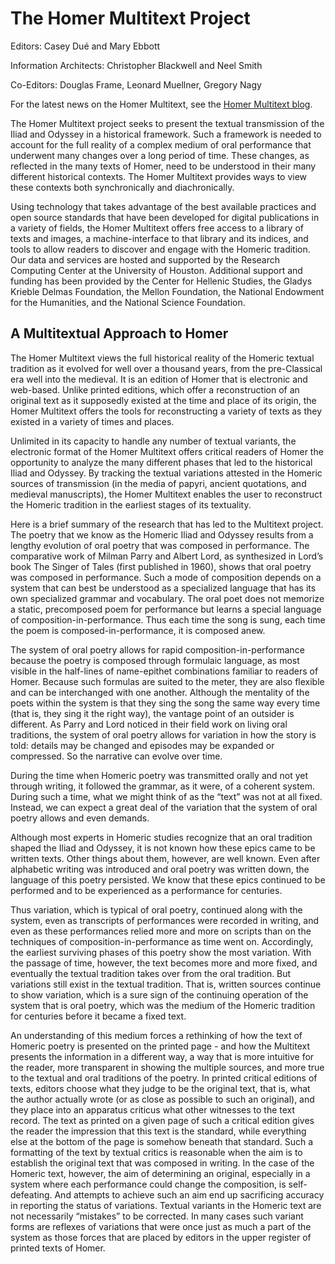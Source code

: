 # The Homer Multitext Project

Editors: Casey Dué and Mary Ebbott

Information Architects: Christopher Blackwell and Neel Smith

Co-Editors: Douglas Frame, Leonard Muellner, Gregory Nagy

For the latest news on the Homer Multitext, see the [Homer Multitext blog](http://homermultitext.blogspot.com).

The Homer Multitext project seeks to present the textual transmission of the Iliad and Odyssey in a historical framework. Such a framework is needed to account for the full reality of a complex medium of oral performance that underwent many changes over a long period of time. These changes, as reflected in the many texts of Homer, need to be understood in their many different historical contexts. The Homer Multitext provides ways to view these contexts both synchronically and diachronically.

Using technology that takes advantage of the best available practices and open source standards that have been developed for digital publications in a variety of fields, the Homer Multitext offers free access to a library of texts and images, a machine-interface to that library and its indices, and tools to allow readers to discover and engage with the Homeric tradition. Our data and services are hosted and supported by the Research Computing Center at the University of Houston. Additional support and funding has been provided by the Center for Hellenic Studies, the Gladys Krieble Delmas Foundation, the Mellon Foundation, the National Endowment for the Humanities, and the National Science Foundation.

## A Multitextual Approach to Homer

The Homer Multitext views the full historical reality of the Homeric textual tradition as it evolved for well over a thousand years, from the pre-Classical era well into the medieval. It is an edition of Homer that is electronic and web-based. Unlike printed editions, which offer a reconstruction of an original text as it supposedly existed at the time and place of its origin, the Homer Multitext offers the tools for reconstructing a variety of texts as they existed in a variety of times and places.

Unlimited in its capacity to handle any number of textual variants, the electronic format of the Homer Multitext offers critical readers of Homer the opportunity to analyze the many different phases that led to the historical Iliad and Odyssey. By tracking the textual variations attested in the Homeric sources of transmission (in the media of papyri, ancient quotations, and medieval manuscripts), the Homer Multitext enables the user to reconstruct the Homeric tradition in the earliest stages of its textuality.

Here is a brief summary of the research that has led to the Multitext project. The poetry that we know as the Homeric Iliad and Odyssey results from a lengthy evolution of oral poetry that was composed in performance. The comparative work of Milman Parry and Albert Lord, as synthesized in Lord’s book The Singer of Tales (first published in 1960), shows that oral poetry was composed in performance. Such a mode of composition depends on a system that can best be understood as a specialized language that has its own specialized grammar and vocabulary. The oral poet does not memorize a static, precomposed poem for performance but learns a special language of composition-in-performance. Thus each time the song is sung, each time the poem is composed-in-performance, it is composed anew.

The system of oral poetry allows for rapid composition-in-performance because the poetry is composed through formulaic language, as most visible in the half-lines of name-epithet combinations familiar to readers of Homer. Because such formulas are suited to the meter, they are also flexible and can be interchanged with one another. Although the mentality of the poets within the system is that they sing the song the same way every time (that is, they sing it the right way), the vantage point of an outsider is different. As Parry and Lord noticed in their field work on living oral traditions, the system of oral poetry allows for variation in how the story is told: details may be changed and episodes may be expanded or compressed. So the narrative can evolve over time.

During the time when Homeric poetry was transmitted orally and not yet through writing, it followed the grammar, as it were, of a coherent system. During such a time, what we might think of as the “text” was not at all fixed. Instead, we can expect a great deal of the variation that the system of oral poetry allows and even demands.

Although most experts in Homeric studies recognize that an oral tradition shaped the Iliad and Odyssey, it is not known how these epics came to be written texts. Other things about them, however, are well known. Even after alphabetic writing was introduced and oral poetry was written down, the language of this poetry persisted. We know that these epics continued to be performed and to be experienced as a performance for centuries.

Thus variation, which is typical of oral poetry, continued along with the system, even as transcripts of performances were recorded in writing, and even as these performances relied more and more on scripts than on the techniques of composition-in-performance as time went on. Accordingly, the earliest surviving phases of this poetry show the most variation. With the passage of time, however, the text becomes more and more fixed, and eventually the textual tradition takes over from the oral tradition. But variations still exist in the textual tradition. That is, written sources continue to show variation, which is a sure sign of the continuing operation of the system that is oral poetry, which was the medium of the Homeric tradition for centuries before it became a fixed text.

An understanding of this medium forces a rethinking of how the text of Homeric poetry is presented on the printed page - and how the Multitext presents the information in a different way, a way that is more intuitive for the reader, more transparent in showing the multiple sources, and more true to the textual and oral traditions of the poetry. In printed critical editions of texts, editors choose what they judge to be the original text, that is, what the author actually wrote (or as close as possible to such an original), and they place into an apparatus criticus what other witnesses to the text record. The text as printed on a given page of such a critical edition gives the reader the impression that this text is the standard, while everything else at the bottom of the page is somehow beneath that standard. Such a formatting of the text by textual critics is reasonable when the aim is to establish the original text that was composed in writing. In the case of the Homeric text, however, the aim of determining an original, especially in a system where each performance could change the composition, is self-defeating. And attempts to achieve such an aim end up sacrificing accuracy in reporting the status of variations. Textual variants in the Homeric text are not necessarily “mistakes” to be corrected. In many cases such variant forms are reflexes of variations that were once just as much a part of the system as those forces that are placed by editors in the upper register of printed texts of Homer.
